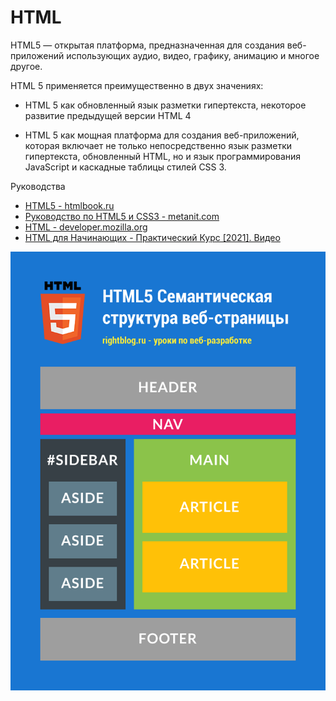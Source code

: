 # HTML

HTML5 — открытая платформа, предназначенная для создания веб-приложений использующих аудио, видео, графику, анимацию и многое другое.

HTML 5 применяется преимущественно в двух значениях:

- HTML 5 как обновленный язык разметки гипертекста, некоторое развитие предыдущей версии HTML 4

- HTML 5 как мощная платформа для создания веб-приложений, которая включает не только непосредственно язык разметки гипертекста, обновленный HTML, но и язык программирования JavaScript и каскадные таблицы стилей CSS 3.

Руководства

- [HTML5 - htmlbook.ru](http://htmlbook.ru/html5)
- [Руководство по HTML5 и CSS3 - metanit.com](https://metanit.com/web/html5/)
- [HTML - developer.mozilla.org](https://developer.mozilla.org/ru/docs/Web/HTML)
- [HTML для Начинающих - Практический Курс [2021]. Видео](https://www.youtube.com/watch?v=DOEtVdkKwcU)

![HTML5](./../assets/images/html5-page-semantic.png)
